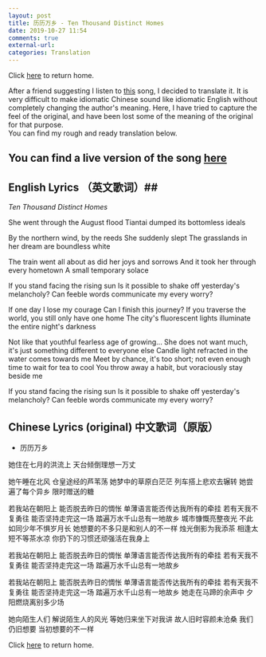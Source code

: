 ```yaml
---
layout: post
title: 历历万乡 - Ten Thousand Distinct Homes
date: 2019-10-27 11:54
comments: true
external-url:
categories: Translation
---
```


Click [here](https://wigdo.github.io/papyrus/) to return home.

After a friend suggesting I listen to [this](https://www.youtube.com/watch?v=w16wogicWFE) song, I decided to translate it. It is very difficult to make idiomatic Chinese sound like idiomatic English without completely changing the author's meaning. Here, I have tried to capture the feel of the original, and have been lost some of the meaning of the original for that purpose.  
You can find my rough and ready translation below.

You can find a live version of the song [here](https://www.youtube.com/watch?v=gvh5gLt6AZQ)
---

## English Lyrics （英文歌词）##
*Ten Thousand Distinct Homes*

She went through the August flood
Tiantai dumped its bottomless ideals

By the northern wind, by the reeds
She suddenly slept
The grasslands in her dream are boundless white

The train went all about as did her joys and sorrows
And it took her through every hometown
A small temporary solace

If you stand facing the rising sun
Is it possible to shake off yesterday's melancholy?
Can feeble words communicate my every worry?

If one day I lose my courage
Can I finish this journey?
If you traverse the world, you still only have one home
The city's fluorescent lights illuminate the entire night's darkness

Not like that youthful fearless age of growing...
She does not want much, it's just something different to everyone else
Candle light refracted in the water comes towards me
Meet by chance, it's too short; not even enough time to wait for tea to cool
You throw away a habit, but voraciously stay beside me

If you stand facing the rising sun
Is it possible to shake off yesterday's melancholy?
Can feeble words communicate my every worry?


## Chinese Lyrics (original) 中文歌词（原版） ##
* 历历万乡

她住在七月的洪流上
天台倾倒理想一万丈

她午睡在北风
仓皇途经的芦苇荡
她梦中的草原白茫茫
列车搭上悲欢去辗转
她尝遍了每个异乡
限时赠送的糖

若我站在朝阳上
能否脱去昨日的惆怅
单薄语言能否传达我所有的牵挂
若有天我不复勇往
能否坚持走完这一场
踏遍万水千山总有一地故乡
城市慷慨亮整夜光
不此如同少年不惧岁月长
她想要的不多只是和别人的不一样
烛光倒影为我添茶
相逢太短不等茶水凉
你扔下的习惯还顽强活在我身上

若我站在朝阳上
能否脱去昨日的惆怅
单薄语言能否传达我所有的牵挂
若有天我不复勇往
能否坚持走完这一场
踏遍万水千山总有一地故乡

若我站在朝阳上
能否脱去昨日的惆怅
单薄语言能否传达我所有的牵挂
若有天我不复勇往
能否坚持走完这一场
踏遍万水千山总有一地故乡
她走在马蹄的余声中
夕阳燃烧离别多少场

她向陌生人们
解说陌生人的风光
等她归来坐下对我讲
故人旧时容颜未沧桑
我们仍旧想要
当初想要的不一样


Click [here](https://wigdo.github.io/papyrus/) to return home.
